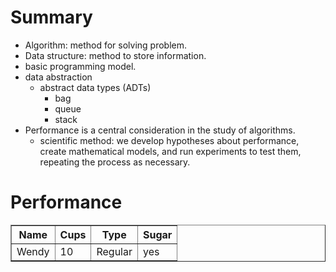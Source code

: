 
# Summary
- Algorithm: method for solving problem.
- Data structure: method to store information.
- basic programming model.
- data abstraction
  - abstract data types (ADTs) 
    - bag
    - queue
    - stack
- Performance is a central consideration in the study of algorithms.
  - scientific method: we develop hypotheses about performance, create mathematical models, and run experiments to test them, repeating the process as necessary.
  
  
# Performance

  <table border="1" cellpadding="1" cellspacing="2">
                        <tr>
                            <th>Name</th>
                            <th>Cups</th>
                            <th>Type</th>
                            <th>Sugar</th>
                        </tr>
                        <tr>
                            <td>Wendy</td>
                            <td>10</td>
                            <td>Regular</td>
                            <td>yes</td>
                        </tr>
  </table>

